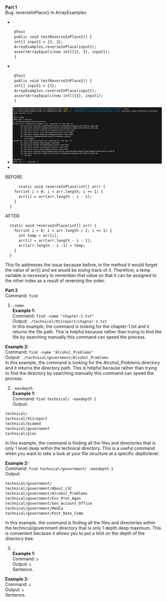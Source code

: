 **Part 1**<br>
Bug: reverseInPlace() in ArrayExamples

- 
```
	@Test 
	public void testReverseInPlace1() {
    int[] input1 = {3, 2};
    ArrayExamples.reverseInPlace(input1);
    assertArrayEquals(new int[]{2, 3}, input1);
	}
```
- 
```
	@Test 
	public void testReverseInPlace2() {
    int[] input1 = {3};
    ArrayExamples.reverseInPlace(input1);
    assertArrayEquals(new int[]{3}, input1);
	}
```
  - ![Image](Screenshot20231102172002.png)
  -
BEFORE:
```
      static void reverseInPlace(int[] arr) {
    for(int i = 0; i < arr.length; i += 1) {
      arr[i] = arr[arr.length - i - 1];
    }
  }
```
AFTER:
```
  static void reverseInPlace(int[] arr) {
    for(int i = 0; i < arr.length / 2; i += 1) {
      int temp = arr[i];
      arr[i] = arr[arr.length - i - 1];
      arr[arr.length - i -1] = temp;
    }
  }
```
This fix addresses the issue because before, in the method it would forget the value of arr[i] and we would be losing track of it. Therefore, a temp variable is necessary to remember that value so that it can be assigned to the other index as a result of reversing the order.


**Part 2**<br>
Command: ```find```<br>
1. ```-name```<br>
**Example 1:**<br>
Command: ```find -name "chapter-1.txt"```<br>
Output: ```./technical/911report/chapter-1.txt```<br>
In this example, the command is looking for the chapter-1.txt and it returns the file path. This is helpful because rather than trying to find the file by searching manually this command can speed the process.<br>

**Example 2:**<br>
Command: ```find -name "Alcohol_Problems"```<br>
Output: ```./technical/government/Alcohol_Problems```<br>
In this example, the command is looking for the Alcohol_Problems directory and it returns the directory path. This is helpful because rather than trying to find the directory by searching manually this command can speed the process.<br>

2. ```-maxdepth```<br>
**Example 1:**<br>
Command: ```find technical/ -maxdepth 1```<br>
Output:
```
technical/
technical/911report
technical/biomed
technical/government
technical/plos
```
In this example, the command is finding all the files and directories that is only 1 level deep within the technical directory. This is a useful command when you want to take a look at your file structure at a specific depth/level.<br>

**Example 2:**<br>
Command: ```find technical/government/ -maxdepth 1```<br>
Output: 
```
technical/government/
technical/government/About_LSC
technical/government/Alcohol_Problems
technical/government/Env_Prot_Agen
technical/government/Gen_Account_Office
technical/government/Media
technical/government/Post_Rate_Comm
```
In this example, the command is finding all the files and directories within the technical/government directory that is only 1 depth deep maximum. This is convenient because it allows you to put a limit on the depth of the directory tree.

3. ```-```<br>
**Example 1:**<br>
Command: ```s```<br>
Output: ```s```<br>
Sentence.<br>

**Example 2:**<br>
Command: ```s```<br>
Output: ```s```<br>
Sentence.<br>
